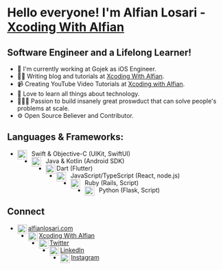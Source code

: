 
# Hello everyone! I'm Alfian Losari - [Xcoding With Alfian][website]

## Software Engineer and a Lifelong Learner!
- 📱 I'm currently working at Gojek as iOS Engineer.
- ✍🏻 Writing blog and tutorials at [Xcoding With Alfian][website].
- 📹 Creating YouTube Video Tutorials at [Xcoding with Alfian][youtube].
- 📖 Love to learn all things about technology.
- 👷🏻‍♂️ Passion to build insanely great proswduct that can solve people's problems at scale.
- ⚙ Open Source Believer and Contributor.

## Languages & Frameworks:
- Swift & Objective-C (UIKit, SwiftUI)<img align="left" alt="swift" width="22px" style="padding-right:8px;" src="https://cdn.jsdelivr.net/npm/simple-icons@v3/icons/swift.svg"/>
- Java & Kotlin (Android SDK)<img align="left" alt="android" width="22px" style="padding-right:8px;padding-bottom:8px;" src="https://cdn.jsdelivr.net/npm/simple-icons@v3/icons/android.svg"/>
- Dart (Flutter)<img align="left" alt="flutter" width="22px" padding-right="8px" src="https://cdn.jsdelivr.net/npm/simple-icons@v3/icons/flutter.svg"/>
- JavaScript/TypeScript (React, node.js) <img align="left" alt="javascript" width="22px" style="padding-right:8px;padding-bottom:8px;" src="https://cdn.jsdelivr.net/npm/simple-icons@v3/icons/javascript.svg"/>
- Ruby (Rails, Script)<img align="left" alt="ruby" width="22px" style="padding-right:8px;padding-bottom:8px;" src="https://cdn.jsdelivr.net/npm/simple-icons@v3/icons/ruby.svg"/>
- Python (Flask, Script)<img align="left" alt="python" width="22px" style="padding-right:8px;padding-bottom:8px;" src="https://cdn.jsdelivr.net/npm/simple-icons@v3/icons/python.svg"/>

## Connect
- [alfianlosari.com<img align="left" alt="alfianlosari | Website" width="22px" src="https://imagizer.imageshack.com/v2/100x75q90/924/hXegXC.png"/>][website]
- [Xcoding With Alfian<img align="left" alt="xcodingwithalfian | YouTube" width="22px" src="https://cdn.jsdelivr.net/npm/simple-icons@v3/icons/youtube.svg"/>][youtube] 
- [Twitter<img align="left" alt="xcodingwithalfian | Twitter" width="22px" src="https://cdn.jsdelivr.net/npm/simple-icons@v3/icons/twitter.svg"/>][twitter] 
- [LinkedIn<img align="left" alt="xcodingwithalfian | LinkedIn" width="22px" src="https://cdn.jsdelivr.net/npm/simple-icons@v3/icons/linkedin.svg"/>][linkedin] 
- [Instagram<img align="left" alt="xcodingwithalfian | Instagram" width="22px" src="https://cdn.jsdelivr.net/npm/simple-icons@v3/icons/instagram.svg"/>][Instagram] 


[website]: https://alfianlosari.com
[youtube]: https://youtube.com/c/XcodingwithAlfian
[twitter]: https://twitter.com/alfianlosari
[linkedin]: https://linkedin.com/in/alfianlosari
[instagram]: https://instagram.com/alfianlosari
